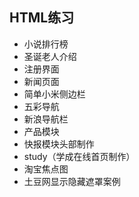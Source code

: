 ## HTML练习
* 小说排行榜
* 圣诞老人介绍
* 注册界面
* 新闻页面
* 简单小米侧边栏
* 五彩导航
* 新浪导航栏
* 产品模块
* 快报模块头部制作
* study（学成在线首页制作）
* 淘宝焦点图
* 土豆网显示隐藏遮罩案例
